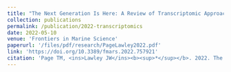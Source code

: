 ```yaml
---
title: "The Next Generation Is Here: A Review of Transcriptomic Approaches in Marine Ecology"
collection: publications
permalink: /publication/2022-transcriptomics
date: 2022-05-10
venue: 'Frontiers in Marine Science'
paperurl: '/files/pdf/research/PageLawley2022.pdf'
link: 'https://doi.org/10.3389/fmars.2022.757921'
citation: 'Page TM, <ins>Lawley JW</ins><b><sup>*</sup></b>. 2022. The Next Generation Is Here: A Review of Transcriptomic Approaches in Marine Ecology. <i>Frontiers in Marine Science</i> 9:757921. doi:10.3389/fmars.2022.757921'
---
```

